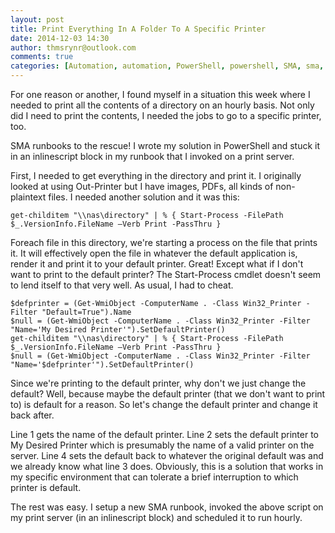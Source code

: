 ```yaml
---
layout: post
title: Print Everything In A Folder To A Specific Printer
date: 2014-12-03 14:30
author: thmsrynr@outlook.com
comments: true
categories: [Automation, automation, PowerShell, powershell, SMA, sma, WMI, wmi]
---
```

For one reason or another, I found myself in a situation this week where I needed to print all the contents of a directory on an hourly basis. Not only did I need to print the contents, I needed the jobs to go to a specific printer, too.

SMA runbooks to the rescue! I wrote my solution in PowerShell and stuck it in an inlinescript block in my runbook that I invoked on a print server.

First, I needed to get everything in the directory and print it. I originally looked at using Out-Printer but I have images, PDFs, all kinds of non-plaintext files. I needed another solution and it was this:

```
get-childitem "\\nas\directory" | % { Start-Process -FilePath $_.VersionInfo.FileName –Verb Print -PassThru }
```

Foreach file in this directory, we're starting a process on the file that prints it. It will effectively open the file in whatever the default application is, render it and print it to your default printer. Great! Except what if I don't want to print to the default printer? The Start-Process cmdlet doesn't seem to lend itself to that very well. As usual, I had to cheat.

```
$defprinter = (Get-WmiObject -ComputerName . -Class Win32_Printer -Filter "Default=True").Name
$null = (Get-WmiObject -ComputerName . -Class Win32_Printer -Filter "Name='My Desired Printer'").SetDefaultPrinter()
get-childitem "\\nas\directory" | % { Start-Process -FilePath $_.VersionInfo.FileName –Verb Print -PassThru }
$null = (Get-WmiObject -ComputerName . -Class Win32_Printer -Filter "Name='$defprinter'").SetDefaultPrinter()
```

Since we're printing to the default printer, why don't we just change the default? Well, because maybe the default printer (that we don't want to print to) is default for a reason. So let's change the default printer and change it back after.

Line 1 gets the name of the default printer. Line 2 sets the default printer to My Desired Printer which is presumably the name of a valid printer on the server. Line 4 sets the default back to whatever the original default was and we already know what line 3 does. Obviously, this is a solution that works in my specific environment that can tolerate a brief interruption to which printer is default.

The rest was easy. I setup a new SMA runbook, invoked the above script on my print server (in an inlinescript block) and scheduled it to run hourly.
